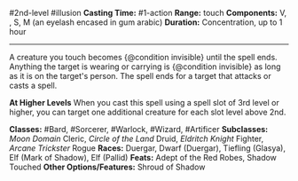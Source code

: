 #2nd-level #illusion
**Casting Time:** #1-action
**Range:** touch
**Components:** V, , S, M (an eyelash encased in gum arabic)
**Duration:** Concentration, up to 1 hour

---

A creature you touch becomes {@condition invisible} until the spell ends. Anything the target is wearing or carrying is {@condition invisible} as long as it is on the target's person. The spell ends for a target that attacks or casts a spell.

**At Higher Levels**
When you cast this spell using a spell slot of 3rd level or higher, you can target one additional creature for each slot level above 2nd.

**Classes:** #Bard, #Sorcerer, #Warlock, #Wizard, #Artificer
**Subclasses:** *Moon Domain* Cleric, *Circle of the Land* Druid, *Eldritch Knight* Fighter, *Arcane Trickster* Rogue
**Races:** Duergar, Dwarf (Duergar), Tiefling (Glasya), Elf (Mark of Shadow), Elf (Pallid)
**Feats:** Adept of the Red Robes, Shadow Touched
**Other Options/Features:** Shroud of Shadow
